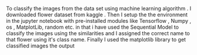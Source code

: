 To classify the images from the data set using machine learning algorithm . I  downloaded flower dataset from kaggle .
Then I setup the the environment in the jupyter notebook with pre-installed modules like Tensorflow , Numpy , os , MatplotLib, random etc. in that i have used the Sequential Model to classify the images using the similarities  and I assigned the correct name to that flower using it's class name. Finally I used the matplotlib library to get classified images the output
